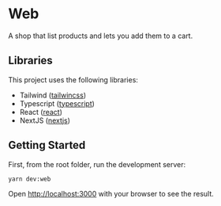 # Web

A shop that list products and lets you add them to a cart.

## Libraries

This project uses the following libraries:

- Tailwind ([tailwincss](https://tailwindcss.com/))
- Typescript ([typescript](https://www.typescriptlang.org/))
- React ([react](https://reactjs.org/))
- NextJS ([nextjs](https://nextjs.org/))

## Getting Started

First, from the root folder, run the development server:

```bash
yarn dev:web
```

Open [http://localhost:3000](http://localhost:3000) with your browser to see the result.
